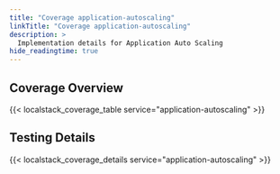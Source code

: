 ```yaml
---
title: "Coverage application-autoscaling"
linkTitle: "Coverage application-autoscaling"
description: >
  Implementation details for Application Auto Scaling
hide_readingtime: true
---
```


## Coverage Overview
{{< localstack_coverage_table service="application-autoscaling" >}}

## Testing Details
{{< localstack_coverage_details service="application-autoscaling" >}}
